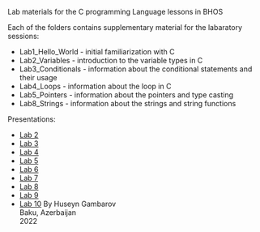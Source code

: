 Lab materials for the C programming Language lessons in BHOS  

Each of the folders contains supplementary material for the labaratory sessions:  
* Lab1_Hello_World - initial familiarization with C
* Lab2_Variables - introduction to the variable types in C
* Lab3_Conditionals - information about the conditional statements and their usage
* Lab4_Loops - information about the loop in C
* Lab5_Pointers - information about the pointers and type casting
* Lab8_Strings - information about the strings and string functions  

Presentations:
* [Lab 2](https://docs.google.com/presentation/d/1kjNFSwHXdv8RUNejuMxrf_I13FcDpkWO9uyU4aTOyvE/edit?usp=sharing)
* [Lab 3](https://docs.google.com/presentation/d/1Q_m0dVVL9kSSUZ4bkrs0n5nLDscXYJYh0lwCxAUP5Wo/edit?usp=sharing)
* [Lab 4](https://docs.google.com/presentation/d/1CuFeb1et3CnCKhexL884939sA4ugKnLAfXQHpT6QF1o/edit?usp=sharing)
* [Lab 5](https://docs.google.com/presentation/d/16rOrfSuZ8Es2kAfCiexTek466ukGxou8_Hg9mfa98FQ/edit?usp=sharing)
* [Lab 6](https://docs.google.com/presentation/d/1CGkbtuypB89ihu4gEJXiNiOWk-K1rAL_WzAc-nzYWbU/edit?usp=sharing)
* [Lab 7](https://docs.google.com/presentation/d/1ywGP4HU5kFFIcX2VxKCAVDWS-H0ZjlzXuwedcAAx6WU/edit?usp=sharing)
* [Lab 8](https://docs.google.com/presentation/d/12jpjo3h5nXsCGpLHXI_K64LhFe6CZMiDVlt3nHElsSE/edit?usp=sharing)  
* [Lab 9](https://docs.google.com/presentation/d/13Bi30a64H4w-9-jSdQLZ5LQEy3yjy-cejFCO1gG490I/edit?usp=sharing)  
* [Lab 10](https://docs.google.com/presentation/d/1PvR0eJjXf-tVXptleKjdlSdsXw8ZtkPexMin3LwcHSc/edit?usp=sharing)
By Huseyn Gambarov  
Baku, Azerbaijan  
2022
 
